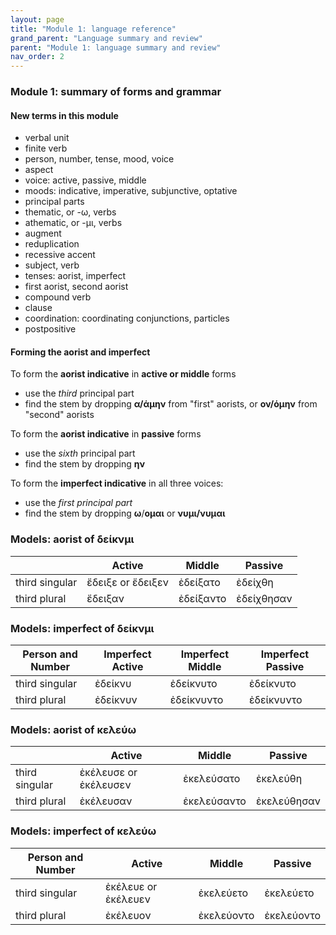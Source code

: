 ```yaml
---
layout: page
title: "Module 1: language reference"
grand_parent: "Language summary and review"
parent: "Module 1: language summary and review"
nav_order: 2
---
```


### Module 1: summary of forms and grammar

#### New terms in this module

- verbal unit
- finite verb
- person, number, tense, mood, voice
- aspect
- voice: active, passive, middle
- moods: indicative, imperative, subjunctive, optative
- principal parts
- thematic, or -ω, verbs
- athematic, or -μι, verbs
- augment
- reduplication
- recessive accent
- subject, verb
- tenses: aorist, imperfect
- first aorist, second aorist
- compound verb
- clause
- coordination: coordinating conjunctions, particles
- postpositive

#### Forming the aorist and imperfect

To form the **aorist indicative** in **active or middle** forms

- use the *third* principal part 
- find the stem by dropping  **α/άμην** from "first" aorists, or **ον/όμην** from "second" aorists

To form the **aorist indicative** in **passive** forms

- use the *sixth* principal part
- find the stem by dropping **ην**    


To form the **imperfect indicative** in all three voices:  

- use the *first principal part*
- find the stem by dropping **ω**/**ομαι** or **νυμι/νυμαι**



### Models: aorist of δείκνμι

| | Active | Middle | Passive |
| --- | --- | --- | --- |
| third singular |  ἔδειξε or ἔδειξεν | ἐδείξατο | ἐδείχθη |
| third plural | ἔδειξαν | ἐδείξαντο |ἐδείχθησαν  |


### Models: imperfect of δείκνμι

| Person and Number | Imperfect Active  | Imperfect Middle  | Imperfect Passive  |
| --- | --- | --- | --- |
| third singular |  ἐδείκνυ  | ἐδείκνυτο  | ἐδείκνυτο |
| third plural | ἐδείκνυν  | ἐδείκνυντο  | ἐδείκνυντο |


### Models: aorist of κελεύω

| | Active | Middle | Passive |
| --- | --- | --- | --- |
| third singular |  ἐκέλευσε or ἐκέλευσεν | ἐκελεύσατο | ἐκελεύθη |
| third plural | ἐκέλευσαν | ἐκελεύσαντο | ἐκελεύθησαν  |


### Models: imperfect of κελεύω

| Person and Number | Active | Middle | Passive |
| --- | --- | --- | --- |
| third singular |  ἐκέλευε or ἐκέλευεν | ἐκελεύετο | ἐκελεύετο |
| third plural | ἐκέλευον | ἐκελεύοντο | ἐκελεύοντο |


